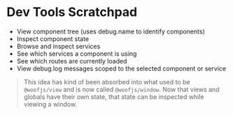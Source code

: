 # Dev Tools Scratchpad

- View component tree (uses debug.name to identify components)
- Inspect component state
- Browse and inspect services
- See which services a component is using
- See which routes are currently loaded
- View debug.log messages scoped to the selected component or service

> This idea has kind of been absorbed into what used to be `@woofjs/view` and is now called `@woofjs/window`. Now that
> views and globals have their own state, that state can be inspected while viewing a window.
